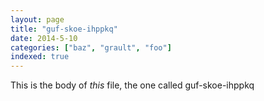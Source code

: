 ```yaml
---
layout: page
title: "guf-skoe-ihppkq"
date: 2014-5-10
categories: ["baz", "grault", "foo"]
indexed: true
---
```

This is the body of _this_ file, the one called guf-skoe-ihppkq

